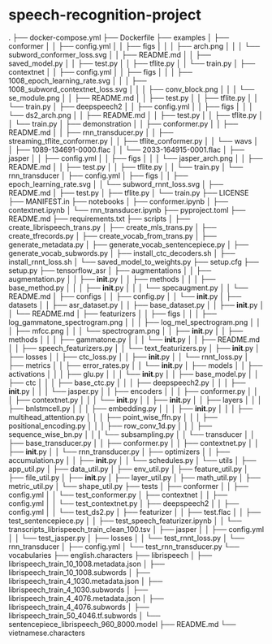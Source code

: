 # speech-recognition-project


.
├── docker-compose.yml
├── Dockerfile
├── examples
│   ├── conformer
│   │   ├── config.yml
│   │   ├── figs
│   │   │   ├── arch.png
│   │   │   └── subword_conformer_loss.svg
│   │   ├── README.md
│   │   ├── saved_model.py
│   │   ├── test.py
│   │   ├── tflite.py
│   │   └── train.py
│   ├── contextnet
│   │   ├── config.yml
│   │   ├── figs
│   │   │   ├── 1008_epoch_learning_rate.svg
│   │   │   ├── 1008_subword_contextnet_loss.svg
│   │   │   ├── conv_block.png
│   │   │   └── se_module.png
│   │   ├── README.md
│   │   ├── test.py
│   │   ├── tflite.py
│   │   └── train.py
│   ├── deepspeech2
│   │   ├── config.yml
│   │   ├── figs
│   │   │   └── ds2_arch.png
│   │   ├── README.md
│   │   ├── test.py
│   │   ├── tflite.py
│   │   └── train.py
│   ├── demonstration
│   │   ├── conformer.py
│   │   ├── README.md
│   │   ├── rnn_transducer.py
│   │   ├── streaming_tflite_conformer.py
│   │   ├── tflite_conformer.py
│   │   └── wavs
│   │       ├── 1089-134691-0000.flac
│   │       └── 2033-164915-0001.flac
│   ├── jasper
│   │   ├── config.yml
│   │   ├── figs
│   │   │   └── jasper_arch.png
│   │   ├── README.md
│   │   ├── test.py
│   │   ├── tflite.py
│   │   └── train.py
│   └── rnn_transducer
│       ├── config.yml
│       ├── figs
│       │   ├── epoch_learning_rate.svg
│       │   └── subword_rnnt_loss.svg
│       ├── README.md
│       ├── test.py
│       ├── tflite.py
│       └── train.py
├── LICENSE
├── MANIFEST.in
├── notebooks
│   ├── conformer.ipynb
│   ├── contextnet.ipynb
│   └── rnn_transducer.ipynb
├── pyproject.toml
├── README.md
├── requirements.txt
├── scripts
│   ├── create_librispeech_trans.py
│   ├── create_mls_trans.py
│   ├── create_tfrecords.py
│   ├── create_vocab_from_trans.py
│   ├── generate_metadata.py
│   ├── generate_vocab_sentencepiece.py
│   ├── generate_vocab_subwords.py
│   ├── install_ctc_decoders.sh
│   ├── install_rnnt_loss.sh
│   └── saved_model_to_weights.py
├── setup.cfg
├── setup.py
├── tensorflow_asr
│   ├── augmentations
│   │   ├── augmentation.py
│   │   ├── __init__.py
│   │   ├── methods
│   │   │   ├── base_method.py
│   │   │   ├── __init__.py
│   │   │   └── specaugment.py
│   │   └── README.md
│   ├── configs
│   │   ├── config.py
│   │   └── __init__.py
│   ├── datasets
│   │   ├── asr_dataset.py
│   │   ├── base_dataset.py
│   │   ├── __init__.py
│   │   └── README.md
│   ├── featurizers
│   │   ├── figs
│   │   │   ├── log_gammatone_spectrogram.png
│   │   │   ├── log_mel_spectrogram.png
│   │   │   ├── mfcc.png
│   │   │   └── spectrogram.png
│   │   ├── __init__.py
│   │   ├── methods
│   │   │   ├── gammatone.py
│   │   │   └── __init__.py
│   │   ├── README.md
│   │   ├── speech_featurizers.py
│   │   └── text_featurizers.py
│   ├── __init__.py
│   ├── losses
│   │   ├── ctc_loss.py
│   │   ├── __init__.py
│   │   └── rnnt_loss.py
│   ├── metrics
│   │   ├── error_rates.py
│   │   └── __init__.py
│   ├── models
│   │   ├── activations
│   │   │   ├── glu.py
│   │   │   └── __init__.py
│   │   ├── base_model.py
│   │   ├── ctc
│   │   │   ├── base_ctc.py
│   │   │   ├── deepspeech2.py
│   │   │   ├── __init__.py
│   │   │   └── jasper.py
│   │   ├── encoders
│   │   │   ├── conformer.py
│   │   │   ├── contextnet.py
│   │   │   └── __init__.py
│   │   ├── __init__.py
│   │   ├── layers
│   │   │   ├── bnlstmcell.py
│   │   │   ├── embedding.py
│   │   │   ├── __init__.py
│   │   │   ├── multihead_attention.py
│   │   │   ├── point_wise_ffn.py
│   │   │   ├── positional_encoding.py
│   │   │   ├── row_conv_1d.py
│   │   │   ├── sequence_wise_bn.py
│   │   │   └── subsampling.py
│   │   └── transducer
│   │       ├── base_transducer.py
│   │       ├── conformer.py
│   │       ├── contextnet.py
│   │       ├── __init__.py
│   │       └── rnn_transducer.py
│   ├── optimizers
│   │   ├── accumulation.py
│   │   ├── __init__.py
│   │   └── schedules.py
│   └── utils
│       ├── app_util.py
│       ├── data_util.py
│       ├── env_util.py
│       ├── feature_util.py
│       ├── file_util.py
│       ├── __init__.py
│       ├── layer_util.py
│       ├── math_util.py
│       ├── metric_util.py
│       └── shape_util.py
├── tests
│   ├── conformer
│   │   ├── config.yml
│   │   └── test_conformer.py
│   ├── contextnet
│   │   ├── config.yml
│   │   └── test_contextnet.py
│   ├── deepspeech2
│   │   ├── config.yml
│   │   └── test_ds2.py
│   ├── featurizer
│   │   ├── test.flac
│   │   ├── test_sentencepiece.py
│   │   ├── test_speech_featurizer.ipynb
│   │   └── transcripts_librispeech_train_clean_100.tsv
│   ├── jasper
│   │   ├── config.yml
│   │   └── test_jasper.py
│   ├── losses
│   │   └── test_rnnt_loss.py
│   └── rnn_transducer
│       ├── config.yml
│       └── test_rnn_transducer.py
└── vocabularies
    ├── english.characters
    ├── librispeech
    │   ├── librispeech_train_10_1008.metadata.json
    │   ├── librispeech_train_10_1008.subwords
    │   ├── librispeech_train_4_1030.metadata.json
    │   ├── librispeech_train_4_1030.subwords
    │   ├── librispeech_train_4_4076.metadata.json
    │   ├── librispeech_train_4_4076.subwords
    │   ├── librispeech_train_50_4046.tf.subwords
    │   └── sentencepiece_librispeech_960_8000.model
    ├── README.md
    └── vietnamese.characters
